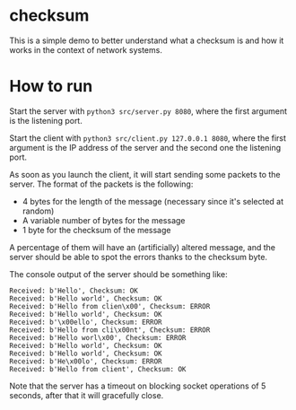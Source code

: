 # checksum
This is a simple demo to better understand what a checksum is and how it works in the context of network systems.

# How to run
Start the server with `python3 src/server.py 8080`, where the first argument is the listening port.

Start the client with `python3 src/client.py 127.0.0.1 8080`, where the first argument is the IP address of the server and the second one the listening port.

As soon as you launch the client, it will start sending some packets to the server.
The format of the packets is the following:
- 4 bytes for the length of the message (necessary since it's selected at random)
- A variable number of bytes for the message
- 1 byte for the checksum of the message

A percentage of them will have an (artificially) altered message, and the server should be able to spot the errors thanks to the checksum byte.

The console output of the server should be something like:
```
Received: b'Hello', Checksum: OK
Received: b'Hello world', Checksum: OK
Received: b'Hello from clien\x00', Checksum: ERROR
Received: b'Hello world', Checksum: OK
Received: b'\x00ello', Checksum: ERROR
Received: b'Hello from cli\x00nt', Checksum: ERROR
Received: b'Hello worl\x00', Checksum: ERROR
Received: b'Hello world', Checksum: OK
Received: b'Hello world', Checksum: OK
Received: b'He\x00lo', Checksum: ERROR
Received: b'Hello from client', Checksum: OK
```

Note that the server has a timeout on blocking socket operations of 5 seconds, after that it will gracefully close.

